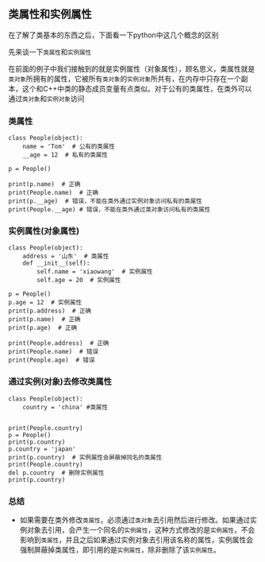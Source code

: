 ## 类属性和实例属性

在了解了类基本的东西之后，下面看一下python中这几个概念的区别

先来谈一下`类属性`和`实例属性`

在前面的例子中我们接触到的就是实例属性（对象属性），顾名思义，类属性就是`类对象`所拥有的属性，它被所有`类对象`的`实例对象`所共有，在内存中只存在一个副本，这个和C++中类的静态成员变量有点类似。对于公有的类属性，在类外可以通过`类对象`和`实例对象`访问

### 类属性

```
class People(object):
    name = 'Tom'  # 公有的类属性
    __age = 12  # 私有的类属性

p = People()

print(p.name)  # 正确
print(People.name)  # 正确
print(p.__age)  # 错误，不能在类外通过实例对象访问私有的类属性
print(People.__age) # 错误，不能在类外通过类对象访问私有的类属性
```

### 实例属性(对象属性)

```
class People(object):
    address = '山东'  # 类属性
    def __init__(self):
        self.name = 'xiaowang'  # 实例属性
        self.age = 20  # 实例属性

p = People()
p.age = 12  # 实例属性
print(p.address)  # 正确
print(p.name)  # 正确
print(p.age)  # 正确

print(People.address)  # 正确
print(People.name)  # 错误
print(People.age)  # 错误
```

### 通过实例(对象)去修改类属性

```
class People(object):
    country = 'china' #类属性


print(People.country)
p = People()
print(p.country)
p.country = 'japan' 
print(p.country)  # 实例属性会屏蔽掉同名的类属性
print(People.country)
del p.country  # 删除实例属性
print(p.country)
```

### 总结

- 如果需要在类外修改`类属性`，必须通过`类对象`去引用然后进行修改。如果通过实例对象去引用，会产生一个同名的`实例属性`，这种方式修改的是`实例属性`，不会影响到`类属性`，并且之后如果通过实例对象去引用该名称的属性，实例属性会强制屏蔽掉类属性，即引用的是`实例属性`，除非删除了该`实例属性`。